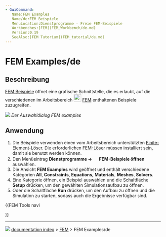 ```yaml
---
- GuiCommand:
   Name:FEM Examples
   Name/de:FEM Beispiele
   MenuLocation:Dienstprogramme - Freie FEM-Beispiele
   Workbenches:[FEM](FEM_Workbench/de.md)
   Version:0.19
   SeeAlso:[FEM Tutorium](FEM_tutorial/de.md)
---
```


# FEM Examples/de



## Beschreibung

[FEM Beispiele](FEM_Examples/de.md) öffnet eine grafische Schnittstelle, die es erlaubt, auf die verschiedenen im Arbeitsbereich <img alt="" src=images/Workbench_FEM.svg  style="width:24px;"> [FEM](FEM_Workbench/de.md) enthaltenen Beispiele zuzugreifen.

![](images/FEM_Example_gui.png ) 
*Der Auswahldialog FEM examples*



## Anwendung

1.  Die Beispiele verwenden einen vom Arbeitsbereich unterstützten [Finite-Element-Löser](FEM_Solver/de.md). Die erforderlichen [FEM-Löser](FEM_Solver/de.md) müssen installiert sein, damit sie benutzt werden können.
2.  Den Menüeintrag **Dienstprogramme → <img src="images/FEM_Examples.svg" width=16px> FEM-Beispiele öffnen** auswählen.
3.  Die Ansicht **FEM Examples** wird geöffnet und enthält verschiedene Kategorien **All**, **Constraints**, **Equations**, **Materials**, **Meshes**, **Solvers**.
4.  Eine Kategorie öffnen, ein Beispiel auswählen und die Schaltfläche **Setup** drücken, um den gewählten Simulationsaufbau zu öffnen.
5.  Oder die Schaltfläche **Run** drücken, um den Aufbau zu öffnen und die Simulation zu starten, sodass auch die Ergebnisse verfügbar sind.





{{FEM Tools navi

}}



---
![](images/Button_right.svg) [documentation index](../README.md) > [FEM](Category_FEM.md) > FEM Examples/de
